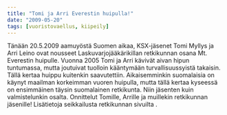 ```yaml
---
title: "Tomi ja Arri Everestin huipulla!"
date: "2009-05-20"
tags: [vuoristovaellus, kiipeily]
---
```


Tänään 20.5.2009 aamuyöstä Suomen aikaa, KSX-jäsenet Tomi Myllys ja Arri
Leino ovat nousseet Laskuvarjojääkärikillan retkikunnan osana Mt.
Everestin huipulle. Vuonna 2005 Tomi ja Arri kävivät aivan hipun
tuntumassa, mutta joutuivat tuolloin kääntymään turvallisuussyistä
takaisin. Tällä kertaa huippu kuitenkin saavutettiin. Aikaisemminkin
suomalaisia on käynyt maailman korkeimman vuoren huipulla, mutta tällä
kertaa kyseessä on ensimmäinen täysin suomalainen retkikunta. Niin
jäsenten kuin valmistelunkin osalta. Onnittelut Tomille, Arrille ja
muillekin retkikunnan jäsenille! Lisätietoja seikkailusta retkikunnan
sivuilta .